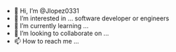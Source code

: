 - 👋 Hi, I’m @Jlopez0331
- 👀 I’m interested in ... software developer or engineers 
- 🌱 I’m currently learning ...
- 💞️ I’m looking to collaborate on ...
- 📫 How to reach me ...

<!---
Jlopez0331/Jlopez0331 is a ✨ special ✨ repository because its `README.md` (this file) appears on your GitHub profile.
You can click the Preview link to take a look at your changes.
--->

